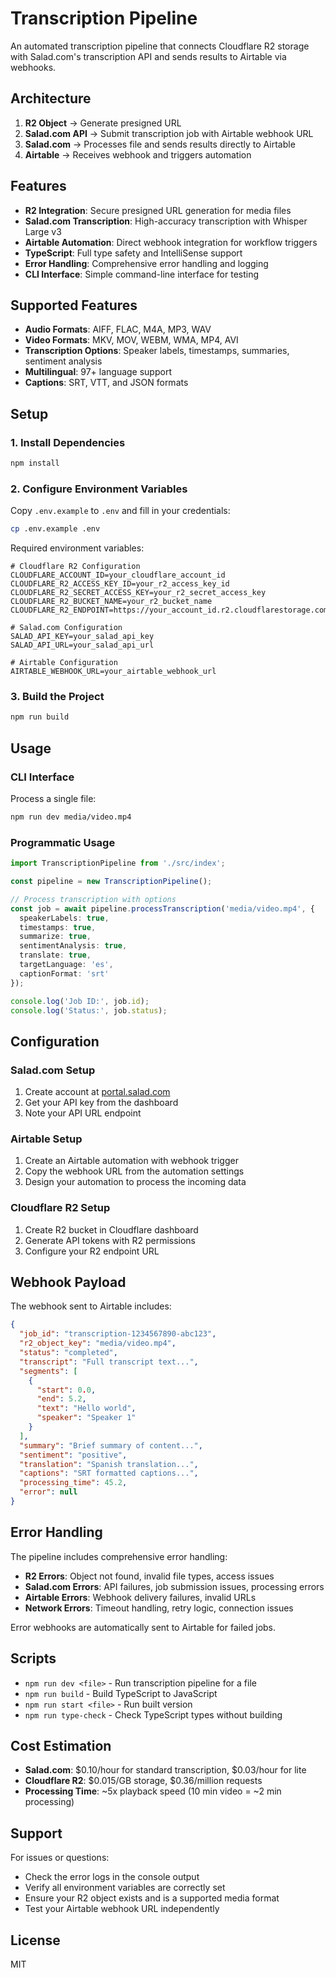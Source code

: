 # Transcription Pipeline

An automated transcription pipeline that connects Cloudflare R2 storage with Salad.com's transcription API and sends results to Airtable via webhooks.

## Architecture

1. **R2 Object** → Generate presigned URL
2. **Salad.com API** → Submit transcription job with Airtable webhook URL
3. **Salad.com** → Processes file and sends results directly to Airtable
4. **Airtable** → Receives webhook and triggers automation

## Features

- **R2 Integration**: Secure presigned URL generation for media files
- **Salad.com Transcription**: High-accuracy transcription with Whisper Large v3
- **Airtable Automation**: Direct webhook integration for workflow triggers
- **TypeScript**: Full type safety and IntelliSense support
- **Error Handling**: Comprehensive error handling and logging
- **CLI Interface**: Simple command-line interface for testing

## Supported Features

- **Audio Formats**: AIFF, FLAC, M4A, MP3, WAV
- **Video Formats**: MKV, MOV, WEBM, WMA, MP4, AVI
- **Transcription Options**: Speaker labels, timestamps, summaries, sentiment analysis
- **Multilingual**: 97+ language support
- **Captions**: SRT, VTT, and JSON formats

## Setup

### 1. Install Dependencies

```bash
npm install
```

### 2. Configure Environment Variables

Copy `.env.example` to `.env` and fill in your credentials:

```bash
cp .env.example .env
```

Required environment variables:

```env
# Cloudflare R2 Configuration
CLOUDFLARE_ACCOUNT_ID=your_cloudflare_account_id
CLOUDFLARE_R2_ACCESS_KEY_ID=your_r2_access_key_id
CLOUDFLARE_R2_SECRET_ACCESS_KEY=your_r2_secret_access_key
CLOUDFLARE_R2_BUCKET_NAME=your_r2_bucket_name
CLOUDFLARE_R2_ENDPOINT=https://your_account_id.r2.cloudflarestorage.com

# Salad.com Configuration
SALAD_API_KEY=your_salad_api_key
SALAD_API_URL=your_salad_api_url

# Airtable Configuration
AIRTABLE_WEBHOOK_URL=your_airtable_webhook_url
```

### 3. Build the Project

```bash
npm run build
```

## Usage

### CLI Interface

Process a single file:

```bash
npm run dev media/video.mp4
```

### Programmatic Usage

```typescript
import TranscriptionPipeline from './src/index';

const pipeline = new TranscriptionPipeline();

// Process transcription with options
const job = await pipeline.processTranscription('media/video.mp4', {
  speakerLabels: true,
  timestamps: true,
  summarize: true,
  sentimentAnalysis: true,
  translate: true,
  targetLanguage: 'es',
  captionFormat: 'srt'
});

console.log('Job ID:', job.id);
console.log('Status:', job.status);
```

## Configuration

### Salad.com Setup

1. Create account at [portal.salad.com](https://portal.salad.com)
2. Get your API key from the dashboard
3. Note your API URL endpoint

### Airtable Setup

1. Create an Airtable automation with webhook trigger
2. Copy the webhook URL from the automation settings
3. Design your automation to process the incoming data

### Cloudflare R2 Setup

1. Create R2 bucket in Cloudflare dashboard
2. Generate API tokens with R2 permissions
3. Configure your R2 endpoint URL

## Webhook Payload

The webhook sent to Airtable includes:

```json
{
  "job_id": "transcription-1234567890-abc123",
  "r2_object_key": "media/video.mp4",
  "status": "completed",
  "transcript": "Full transcript text...",
  "segments": [
    {
      "start": 0.0,
      "end": 5.2,
      "text": "Hello world",
      "speaker": "Speaker 1"
    }
  ],
  "summary": "Brief summary of content...",
  "sentiment": "positive",
  "translation": "Spanish translation...",
  "captions": "SRT formatted captions...",
  "processing_time": 45.2,
  "error": null
}
```

## Error Handling

The pipeline includes comprehensive error handling:

- **R2 Errors**: Object not found, invalid file types, access issues
- **Salad.com Errors**: API failures, job submission issues, processing errors
- **Airtable Errors**: Webhook delivery failures, invalid URLs
- **Network Errors**: Timeout handling, retry logic, connection issues

Error webhooks are automatically sent to Airtable for failed jobs.

## Scripts

- `npm run dev <file>` - Run transcription pipeline for a file
- `npm run build` - Build TypeScript to JavaScript
- `npm run start <file>` - Run built version
- `npm run type-check` - Check TypeScript types without building

## Cost Estimation

- **Salad.com**: $0.10/hour for standard transcription, $0.03/hour for lite
- **Cloudflare R2**: $0.015/GB storage, $0.36/million requests
- **Processing Time**: ~5x playback speed (10 min video = ~2 min processing)

## Support

For issues or questions:
- Check the error logs in the console output
- Verify all environment variables are correctly set
- Ensure your R2 object exists and is a supported media format
- Test your Airtable webhook URL independently

## License

MIT